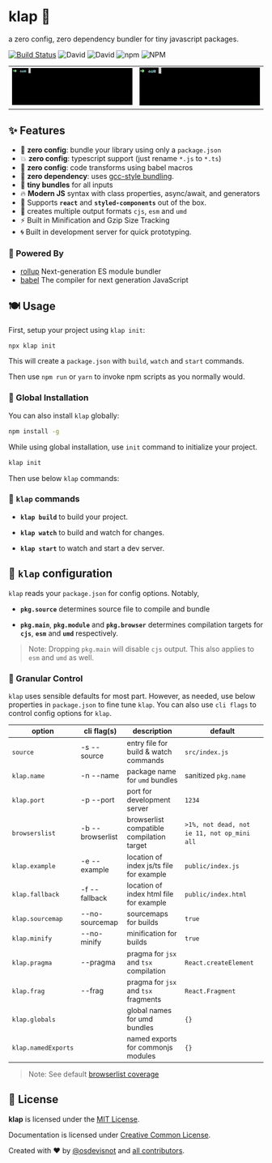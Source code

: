 # klap :clap:

a zero config, zero dependency bundler for tiny javascript packages.

[![Build Status](https://travis-ci.org/osdevisnot/klap.svg?branch=master)](https://travis-ci.org/osdevisnot/klap)
![David](https://img.shields.io/david/osdevisnot/klap)
![David](https://img.shields.io/david/dev/osdevisnot/klap)
![npm](https://img.shields.io/npm/v/klap)
![NPM](https://img.shields.io/npm/l/klap)

<table>
<tr><td>
<img src="docs/klap-init.gif" alt="klap init output">
</td><td>
<img src="docs/klap-build.gif" alt="klap build output">
</td></tr>
</table>

## :sparkles: Features

- :tada: **zero config**: bundle your library using only a `package.json`
- :boom: **zero config**: typescript support (just rename `*.js` to `*.ts`)
- :star2: **zero config**: code transforms using babel macros
- :rocket: **zero dependency**: uses [gcc-style bundling](https://www.npmjs.com/package/@zeit/ncc).
- :haircut: **tiny bundles** for all inputs
- :fire: **Modern JS** syntax with class properties, async/await, and generators
- :confetti_ball: Supports **`react`** and **`styled-components`** out of the box.
- :octopus: creates multiple output formats `cjs`, `esm` and `umd`
- :zap: Built in Minification and Gzip Size Tracking
- :cyclone: Built in development server for quick prototyping.

### :muscle: Powered By

- [rollup](https://rollupjs.org) Next-generation ES module bundler
- [babel](https://babeljs.io) The compiler for next generation JavaScript

## :plate_with_cutlery: Usage

First, setup your project using `klap init`:

```bash
npx klap init
```

This will create a `package.json` with `build`, `watch` and `start` commands.

Then use `npm run` or `yarn` to invoke npm scripts as you normally would.

### :pushpin: Global Installation

You can also install `klap` globally:

```bash
npm install -g
```

While using global installation, use `init` command to initialize your project.

```bash
klap init
```

Then use below `klap` commands:

### :hammer: `klap` commands

- **`klap build`** to build your project.

- **`klap watch`** to build and watch for changes.

- **`klap start`** to watch and start a dev server.

## :anger: `klap` configuration

`klap` reads your `package.json` for config options. Notably,

- **`pkg.source`** determines source file to compile and bundle

- **`pkg.main`**, **`pkg.module`** and **`pkg.browser`** determines compilation targets for **`cjs`**, **`esm`** and **`umd`** respectively.

> Note: Dropping `pkg.main` will disable `cjs` output. This also applies to `esm` and `umd` as well.

### :trident: Granular Control

`klap` uses sensible defaults for most part. However, as needed, use below properties in `package.json` to fine tune `klap`. You can also use `cli flags` to control config options for `klap`.

| option              | cli flag(s)           | description                               | default                                     |
| ------------------- | --------------------- | ----------------------------------------- | ------------------------------------------- |
| `source`            | -s&nbsp;--source      | entry file for build & watch commands     | `src/index.js`                              |
| `klap.name`         | -n&nbsp;--name        | package name for `umd` bundles            | sanitized `pkg.name`                        |
| `klap.port`         | -p&nbsp;--port        | port for development server               | `1234`                                      |
| `browserslist`      | -b&nbsp;--browserlist | browserlist compatible compilation target | `>1%, not dead, not ie 11, not op_mini all` |
| `klap.example`      | -e&nbsp;--example     | location of index js/ts file for example  | `public/index.js`                           |
| `klap.fallback`     | -f&nbsp;--fallback    | location of index html file for example   | `public/index.html`                         |
| `klap.sourcemap`    | --no-sourcemap        | sourcemaps for builds                     | `true`                                      |
| `klap.minify`       | --no-minify           | minification for builds                   | `true`                                      |
| `klap.pragma`       | --pragma              | pragma for `jsx` and `tsx` compilation    | `React.createElement`                       |
| `klap.frag`         | --frag                | pragma for `jsx` and `tsx` fragments      | `React.Fragment`                            |
| `klap.globals`      |                       | global names for umd bundles              | `{}`                                        |
| `klap.namedExports` |                       | named exports for commonjs modules        | `{}`                                        |

> Note: See default [browserlist coverage](https://browserl.ist/?q=%3E1%25%2C+not+dead%2C+not+ie+11%2C+not+op_mini+all)

## :clinking_glasses: License

**klap** is licensed under the [MIT License](http://opensource.org/licenses/MIT).

Documentation is licensed under [Creative Common License](http://creativecommons.org/licenses/by/4.0/).

Created with ♥ by [@osdevisnot](https://github.com/osdevisnot) and [all contributors](https://github.com/osdevisnot/klap/graphs/contributors).
